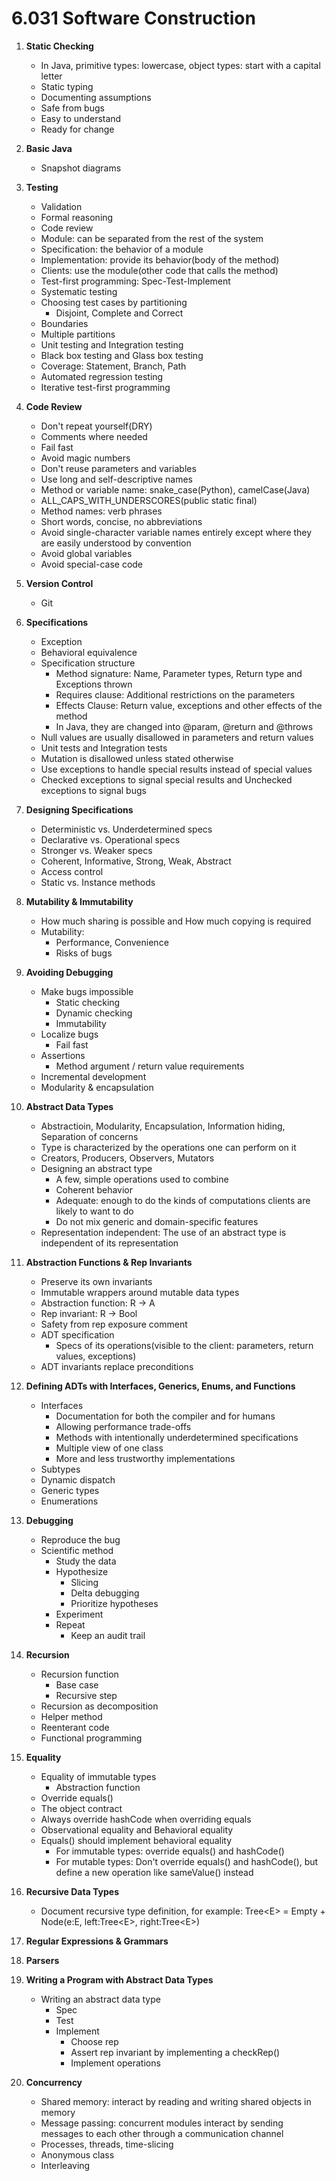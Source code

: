 # 6.031 Software Construction

1. **Static Checking**
    * In Java, primitive types: lowercase, object types: start with a capital letter  
    * Static typing
    * Documenting assumptions
    * Safe from bugs
    * Easy to understand
    * Ready for change

2. **Basic Java**
    * Snapshot diagrams

3. **Testing**
    * Validation
    * Formal reasoning
    * Code review
    * Module: can be separated from the rest of the system
    * Specification: the behavior of a module
    * Implementation: provide its behavior(body of the method)
    * Clients: use the module(other code that calls the method)
    * Test-first programming: Spec-Test-Implement
    * Systematic testing
    * Choosing test cases by partitioning
        * Disjoint, Complete and Correct
    * Boundaries
    * Multiple partitions
    * Unit testing and Integration testing
    * Black box testing and Glass box testing
    * Coverage: Statement, Branch, Path
    * Automated regression testing
    * Iterative test-first programming

4. **Code Review**
    * Don't repeat yourself(DRY)
    * Comments where needed
    * Fail fast
    * Avoid magic numbers
    * Don't reuse parameters and variables
    * Use long and self-descriptive names
    * Method or variable name: snake_case(Python), camelCase(Java)
    * ALL_CAPS_WITH_UNDERSCORES(public static final)
    * Method names: verb phrases
    * Short words, concise, no abbreviations
    * Avoid single-character variable names entirely except where they are easily understood by convention
    * Avoid global variables
    * Avoid special-case code

5. **Version Control**
   * Git

6. **Specifications**
   * Exception
   * Behavioral equivalence
   * Specification structure
        * Method signature: Name, Parameter types, Return type and Exceptions thrown
        * Requires clause: Additional restrictions on the parameters
        * Effects Clause: Return value, exceptions and other effects of the method
        * In Java, they are changed into @param, @return and @throws
   * Null values are usually disallowed in parameters and return values
   * Unit tests and Integration tests
   * Mutation is disallowed unless stated otherwise
   * Use exceptions to handle special results instead of special values
   * Checked exceptions to signal special results and Unchecked exceptions to signal bugs

7. **Designing Specifications**
    * Deterministic vs. Underdetermined specs
    * Declarative vs. Operational specs
    * Stronger vs. Weaker specs
    * Coherent, Informative, Strong, Weak, Abstract
    * Access control
    * Static vs. Instance methods

8. **Mutability & Immutability**
    * How much sharing is possible and How much copying is required
    * Mutability:
        * Performance, Convenience
        * Risks of bugs

9. **Avoiding Debugging**
    * Make bugs impossible
        * Static checking
        * Dynamic checking
        * Immutability
    * Localize bugs
        * Fail fast
    * Assertions
        * Method argument / return value requirements
    * Incremental development
    * Modularity & encapsulation

10. **Abstract Data Types**
    * Abstractioin, Modularity, Encapsulation, Information hiding, Separation of concerns
    * Type is characterized by the operations one can perform on it
    * Creators, Producers, Observers, Mutators
    * Designing an abstract type
        * A few, simple operations used to combine
        * Coherent behavior
        * Adequate: enough to do the kinds of computations clients are likely to want to do
        * Do not mix generic and domain-specific features
    * Representation independent: The use of an abstract type is independent of its representation

11. **Abstraction Functions & Rep Invariants**
    * Preserve its own invariants
    * Immutable wrappers around mutable data types
    * Abstraction function: R -> A
    * Rep invariant: R -> Bool
    * Safety from rep exposure comment
    * ADT specification
        * Specs of its operations(visible to the client: parameters, return values, exceptions)
    * ADT invariants replace preconditions

12. **Defining ADTs with Interfaces, Generics, Enums, and Functions**
    * Interfaces
        * Documentation for both the compiler and for humans
        * Allowing performance trade-offs
        * Methods with intentionally underdetermined specifications
        * Multiple view of one class
        * More and less trustworthy implementations
    * Subtypes
    * Dynamic dispatch
    * Generic types
    * Enumerations

13. **Debugging**
    * Reproduce the bug
    * Scientific method
        * Study the data
        * Hypothesize
            * Slicing
            * Delta debugging
            * Prioritize hypotheses
        * Experiment
        * Repeat
            * Keep an audit trail

14. **Recursion**
    * Recursion function
        * Base case
        * Recursive step
    * Recursion as decomposition
    * Helper method
    * Reenterant code
    * Functional programming

15. **Equality**
    * Equality of immutable types
        * Abstraction function
    * Override equals()
    * The object contract
    * Always override hashCode when overriding equals
    * Observational equality and Behavioral equality
    * Equals() should implement behavioral equality
        * For immutable types: override equals() and hashCode()
        * For mutable types: Don't override equals() and hashCode(), but define a new operation like sameValue() instead

16. **Recursive Data Types**
    * Document recursive type definition, for example: Tree\<E\> = Empty + Node(e:E, left:Tree\<E\>, right:Tree\<E\>)

17. **Regular Expressions & Grammars**

18. **Parsers**

19. **Writing a Program with Abstract Data Types**
    * Writing an abstract data type
        * Spec
        * Test
        * Implement
            * Choose rep
            * Assert rep invariant by implementing a checkRep()
            * Implement operations

20. **Concurrency**
    * Shared memory: interact by reading and writing shared objects in memory
    * Message passing: concurrent modules interact by sending messages to each other through a communication channel
    * Processes, threads, time-slicing
    * Anonymous class
    * Interleaving
